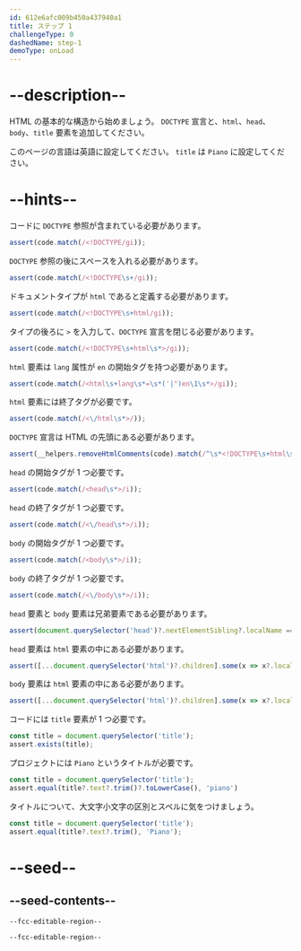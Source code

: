 ```yaml
---
id: 612e6afc009b450a437940a1
title: ステップ 1
challengeType: 0
dashedName: step-1
demoType: onLoad
---
```


# --description--

HTML の基本的な構造から始めましょう。 `DOCTYPE` 宣言と、`html`、`head`、`body`、`title` 要素を追加してください。

このページの言語は英語に設定してください。 `title` は `Piano` に設定してください。

# --hints--

コードに `DOCTYPE` 参照が含まれている必要があります。

```js
assert(code.match(/<!DOCTYPE/gi));
```

`DOCTYPE` 参照の後にスペースを入れる必要があります。

```js
assert(code.match(/<!DOCTYPE\s+/gi));
```

ドキュメントタイプが `html` であると定義する必要があります。

```js
assert(code.match(/<!DOCTYPE\s+html/gi));
```

タイプの後ろに `>` を入力して、`DOCTYPE` 宣言を閉じる必要があります。

```js
assert(code.match(/<!DOCTYPE\s+html\s*>/gi));
```

`html` 要素は `lang` 属性が `en` の開始タグを持つ必要があります。

```js
assert(code.match(/<html\s+lang\s*=\s*('|")en\1\s*>/gi));
```

`html` 要素には終了タグが必要です。

```js
assert(code.match(/<\/html\s*>/));
```

`DOCTYPE` 宣言は HTML の先頭にある必要があります。

```js
assert(__helpers.removeHtmlComments(code).match(/^\s*<!DOCTYPE\s+html\s*>/i));
```

`head` の開始タグが 1 つ必要です。

```js
assert(code.match(/<head\s*>/i));
```

`head` の終了タグが 1 つ必要です。

```js
assert(code.match(/<\/head\s*>/i));
```

`body` の開始タグが 1 つ必要です。

```js
assert(code.match(/<body\s*>/i));
```

`body` の終了タグが 1 つ必要です。

```js
assert(code.match(/<\/body\s*>/i));
```

`head` 要素と `body` 要素は兄弟要素である必要があります。

```js
assert(document.querySelector('head')?.nextElementSibling?.localName === 'body');
```

`head` 要素は `html` 要素の中にある必要があります。

```js
assert([...document.querySelector('html')?.children].some(x => x?.localName === 'head'));
```

`body` 要素は `html` 要素の中にある必要があります。

```js
assert([...document.querySelector('html')?.children].some(x => x?.localName === 'body'));
```

コードには `title` 要素が 1 つ必要です。

```js
const title = document.querySelector('title');
assert.exists(title);
```

プロジェクトには `Piano` というタイトルが必要です。

```js
const title = document.querySelector('title');
assert.equal(title?.text?.trim()?.toLowerCase(), 'piano')
```

タイトルについて、大文字小文字の区別とスペルに気をつけましょう。

```js
const title = document.querySelector('title');
assert.equal(title?.text?.trim(), 'Piano');
```

# --seed--

## --seed-contents--

```html
--fcc-editable-region--

--fcc-editable-region--
```

```css

```
